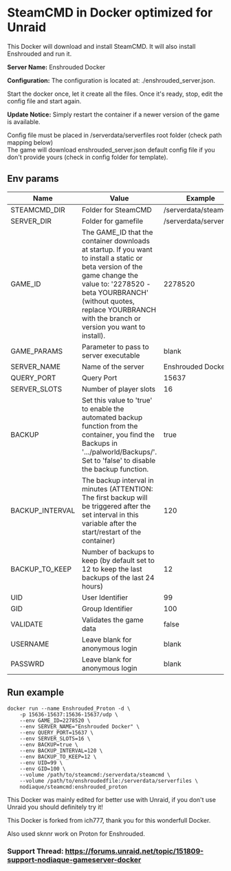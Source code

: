 # SteamCMD in Docker optimized for Unraid
This Docker will download and install SteamCMD. It will also install Enshrouded and run it.  
  
**Server Name:** Enshrouded Docker  
  
**Configuration:** The configuration is located at: ./enshrouded_server.json.  

Start the docker once, let it create all the files. Once it's ready, stop, edit the config file and start again.

**Update Notice:** Simply restart the container if a newer version of the game is available.  
  
Config file must be placed in /serverdata/serverfiles root folder (check path mapping below)  
The game will download enshrouded_server.json default config file if you don't provide yours (check in config folder for template).  

## Env params
| Name | Value | Example |
| --- | --- | --- |
| STEAMCMD_DIR | Folder for SteamCMD | /serverdata/steamcmd |
| SERVER_DIR | Folder for gamefile | /serverdata/serverfiles |
| GAME_ID | The GAME_ID that the container downloads at startup. If you want to install a static or beta version of the game change the value to: '2278520 -beta YOURBRANCH' (without quotes, replace YOURBRANCH with the branch or version you want to install). | 2278520 |
| GAME_PARAMS | Parameter to pass to server executable | blank |
| SERVER_NAME | Name of the server | Enshrouded Docker |
| QUERY_PORT | Query Port | 15637 |
| SERVER_SLOTS | Number of player slots | 16 |
| BACKUP | Set this value to 'true' to enable the automated backup function from the container, you find the Backups in '.../palworld/Backups/'. Set to 'false' to disable the backup function. | true |
| BACKUP_INTERVAL | The backup interval in minutes (ATTENTION: The first backup will be triggered after the set interval in this variable after the start/restart of the container) | 120 |
| BACKUP_TO_KEEP | Number of backups to keep (by default set to 12 to keep the last backups of the last 24 hours) | 12 |
| UID | User Identifier | 99 |
| GID | Group Identifier | 100 |
| VALIDATE | Validates the game data | false |
| USERNAME | Leave blank for anonymous login | blank |
| PASSWRD | Leave blank for anonymous login | blank |

## Run example
```
docker run --name Enshrouded_Proton -d \
	-p 15636-15637:15636-15637/udp \
	--env GAME_ID=2278520 \
	--env SERVER_NAME="Enshrouded Docker" \
	--env QUERY_PORT=15637 \
	--env SERVER_SLOTS=16 \
	--env BACKUP=true \
	--env BACKUP_INTERVAL=120 \
	--env BACKUP_TO_KEEP=12 \
	--env UID=99 \
	--env GID=100 \
	--volume /path/to/steamcmd:/serverdata/steamcmd \
	--volume /path/to/enshroudedfile:/serverdata/serverfiles \
	nodiaque/steamcmd:enshrouded_proton
```

This Docker was mainly edited for better use with Unraid, if you don't use Unraid you should definitely try it!


This Docker is forked from ich777, thank you for this wonderfull Docker.

Also used sknnr work on Proton for Enshrouded.

### Support Thread: https://forums.unraid.net/topic/151809-support-nodiaque-gameserver-docker
